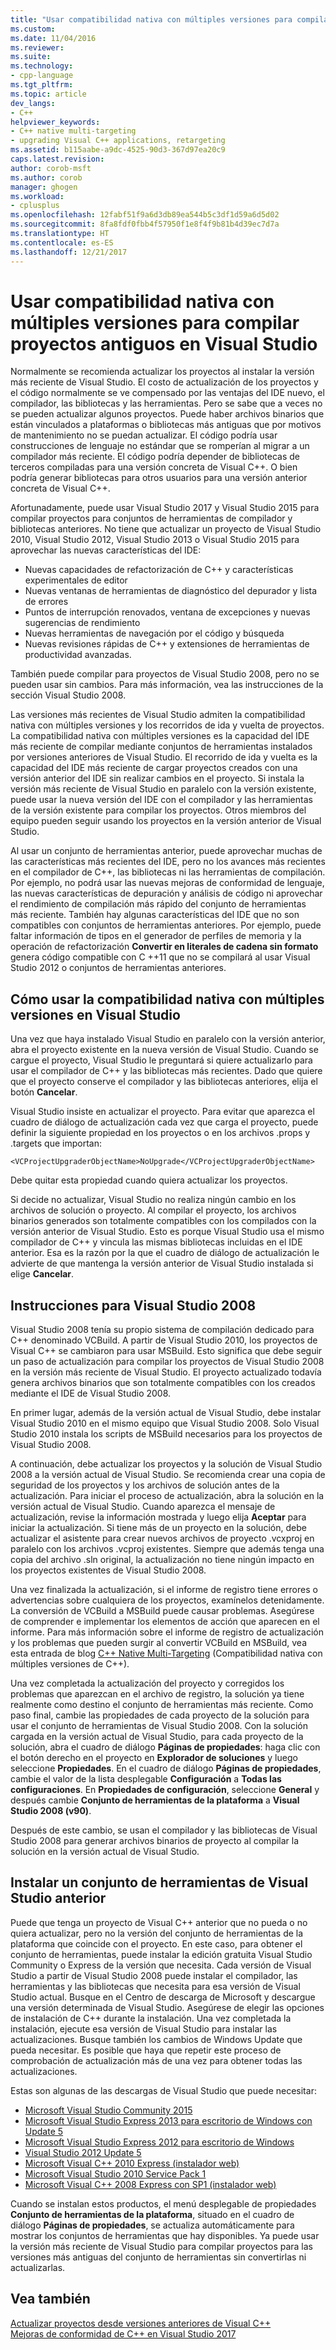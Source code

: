 ```yaml
---
title: "Usar compatibilidad nativa con múltiples versiones para compilar proyectos antiguos en Visual Studio | Microsoft Docs"
ms.custom: 
ms.date: 11/04/2016
ms.reviewer: 
ms.suite: 
ms.technology:
- cpp-language
ms.tgt_pltfrm: 
ms.topic: article
dev_langs:
- C++
helpviewer_keywords:
- C++ native multi-targeting
- upgrading Visual C++ applications, retargeting
ms.assetid: b115aabe-a9dc-4525-90d3-367d97ea20c9
caps.latest.revision: 
author: corob-msft
ms.author: corob
manager: ghogen
ms.workload:
- cplusplus
ms.openlocfilehash: 12fabf51f9a6d3db89ea544b5c3df1d59a6d5d02
ms.sourcegitcommit: 8fa8fdf0fbb4f57950f1e8f4f9b81b4d39ec7d7a
ms.translationtype: HT
ms.contentlocale: es-ES
ms.lasthandoff: 12/21/2017
---
```

# <a name="use-native-multi-targeting-in-visual-studio-to-build-old-projects"></a>Usar compatibilidad nativa con múltiples versiones para compilar proyectos antiguos en Visual Studio

Normalmente se recomienda actualizar los proyectos al instalar la versión más reciente de Visual Studio. El costo de actualización de los proyectos y el código normalmente se ve compensado por las ventajas del IDE nuevo, el compilador, las bibliotecas y las herramientas. Pero se sabe que a veces no se pueden actualizar algunos proyectos. Puede haber archivos binarios que están vinculados a plataformas o bibliotecas más antiguas que por motivos de mantenimiento no se puedan actualizar. El código podría usar construcciones de lenguaje no estándar que se romperían al migrar a un compilador más reciente. El código podría depender de bibliotecas de terceros compiladas para una versión concreta de Visual C++. O bien podría generar bibliotecas para otros usuarios para una versión anterior concreta de Visual C++.

Afortunadamente, puede usar Visual Studio 2017 y Visual Studio 2015 para compilar proyectos para conjuntos de herramientas de compilador y bibliotecas anteriores. No tiene que actualizar un proyecto de Visual Studio 2010, Visual Studio 2012, Visual Studio 2013 o Visual Studio 2015 para aprovechar las nuevas características del IDE:

 - Nuevas capacidades de refactorización de C++ y características experimentales de editor
 - Nuevas ventanas de herramientas de diagnóstico del depurador y lista de errores
 - Puntos de interrupción renovados, ventana de excepciones y nuevas sugerencias de rendimiento
 - Nuevas herramientas de navegación por el código y búsqueda
 - Nuevas revisiones rápidas de C++ y extensiones de herramientas de productividad avanzadas.

También puede compilar para proyectos de Visual Studio 2008, pero no se pueden usar sin cambios. Para más información, vea las instrucciones de la sección Visual Studio 2008.

Las versiones más recientes de Visual Studio admiten la compatibilidad nativa con múltiples versiones y los recorridos de ida y vuelta de proyectos. La compatibilidad nativa con múltiples versiones es la capacidad del IDE más reciente de compilar mediante conjuntos de herramientas instalados por versiones anteriores de Visual Studio. El recorrido de ida y vuelta es la capacidad del IDE más reciente de cargar proyectos creados con una versión anterior del IDE sin realizar cambios en el proyecto. Si instala la versión más reciente de Visual Studio en paralelo con la versión existente, puede usar la nueva versión del IDE con el compilador y las herramientas de la versión existente para compilar los proyectos. Otros miembros del equipo pueden seguir usando los proyectos en la versión anterior de Visual Studio.

Al usar un conjunto de herramientas anterior, puede aprovechar muchas de las características más recientes del IDE, pero no los avances más recientes en el compilador de C++, las bibliotecas ni las herramientas de compilación. Por ejemplo, no podrá usar las nuevas mejoras de conformidad de lenguaje, las nuevas características de depuración y análisis de código ni aprovechar el rendimiento de compilación más rápido del conjunto de herramientas más reciente. También hay algunas características del IDE que no son compatibles con conjuntos de herramientas anteriores. Por ejemplo, puede faltar información de tipos en el generador de perfiles de memoria y la operación de refactorización **Convertir en literales de cadena sin formato** genera código compatible con C ++11 que no se compilará al usar Visual Studio 2012 o conjuntos de herramientas anteriores.

## <a name="how-to-use-native-multi-targeting-in-visual-studio"></a>Cómo usar la compatibilidad nativa con múltiples versiones en Visual Studio

Una vez que haya instalado Visual Studio en paralelo con la versión anterior, abra el proyecto existente en la nueva versión de Visual Studio. Cuando se cargue el proyecto, Visual Studio le preguntará si quiere actualizarlo para usar el compilador de C++ y las bibliotecas más recientes. Dado que quiere que el proyecto conserve el compilador y las bibliotecas anteriores, elija el botón **Cancelar**.

Visual Studio insiste en actualizar el proyecto. Para evitar que aparezca el cuadro de diálogo de actualización cada vez que carga el proyecto, puede definir la siguiente propiedad en los proyectos o en los archivos .props y .targets que importan:

`<VCProjectUpgraderObjectName>NoUpgrade</VCProjectUpgraderObjectName>`

Debe quitar esta propiedad cuando quiera actualizar los proyectos.

Si decide no actualizar, Visual Studio no realiza ningún cambio en los archivos de solución o proyecto. Al compilar el proyecto, los archivos binarios generados son totalmente compatibles con los compilados con la versión anterior de Visual Studio. Esto es porque Visual Studio usa el mismo compilador de C++ y vincula las mismas bibliotecas incluidas en el IDE anterior. Esa es la razón por la que el cuadro de diálogo de actualización le advierte de que mantenga la versión anterior de Visual Studio instalada si elige **Cancelar**.

## <a name="instructions-for-visual-studio-2008"></a>Instrucciones para Visual Studio 2008  
  
Visual Studio 2008 tenía su propio sistema de compilación dedicado para C++ denominado VCBuild. A partir de Visual Studio 2010, los proyectos de Visual C++ se cambiaron para usar MSBuild. Esto significa que debe seguir un paso de actualización para compilar los proyectos de Visual Studio 2008 en la versión más reciente de Visual Studio. El proyecto actualizado todavía genera archivos binarios que son totalmente compatibles con los creados mediante el IDE de Visual Studio 2008.

En primer lugar, además de la versión actual de Visual Studio, debe instalar Visual Studio 2010 en el mismo equipo que Visual Studio 2008. Solo Visual Studio 2010 instala los scripts de MSBuild necesarios para los proyectos de Visual Studio 2008. 

A continuación, debe actualizar los proyectos y la solución de Visual Studio 2008 a la versión actual de Visual Studio. Se recomienda crear una copia de seguridad de los proyectos y los archivos de solución antes de la actualización. Para iniciar el proceso de actualización, abra la solución en la versión actual de Visual Studio. Cuando aparezca el mensaje de actualización, revise la información mostrada y luego elija **Aceptar** para iniciar la actualización. Si tiene más de un proyecto en la solución, debe actualizar el asistente para crear nuevos archivos de proyecto .vcxproj en paralelo con los archivos .vcproj existentes. Siempre que además tenga una copia del archivo .sln original, la actualización no tiene ningún impacto en los proyectos existentes de Visual Studio 2008.

Una vez finalizada la actualización, si el informe de registro tiene errores o advertencias sobre cualquiera de los proyectos, examínelos detenidamente. La conversión de VCBuild a MSBuild puede causar problemas. Asegúrese de comprender e implementar los elementos de acción que aparecen en el informe. Para más información sobre el informe de registro de actualización y los problemas que pueden surgir al convertir VCBuild en MSBuild, vea esta entrada de blog [C++ Native Multi-Targeting](https://blogs.msdn.microsoft.com/vcblog/2009/12/08/c-native-multi-targeting/) (Compatibilidad nativa con múltiples versiones de C++).

Una vez completada la actualización del proyecto y corregidos los problemas que aparezcan en el archivo de registro, la solución ya tiene realmente como destino el conjunto de herramientas más reciente. Como paso final, cambie las propiedades de cada proyecto de la solución para usar el conjunto de herramientas de Visual Studio 2008. Con la solución cargada en la versión actual de Visual Studio, para cada proyecto de la solución, abra el cuadro de diálogo **Páginas de propiedades**: haga clic con el botón derecho en el proyecto en **Explorador de soluciones** y luego seleccione **Propiedades**. En el cuadro de diálogo **Páginas de propiedades**, cambie el valor de la lista desplegable **Configuración** a **Todas las configuraciones**. En **Propiedades de configuración**, seleccione **General** y después cambie **Conjunto de herramientas de la plataforma** a **Visual Studio 2008 (v90)**.

Después de este cambio, se usan el compilador y las bibliotecas de Visual Studio 2008 para generar archivos binarios de proyecto al compilar la solución en la versión actual de Visual Studio.

## <a name="install-an-older-visual-studio-toolset"></a>Instalar un conjunto de herramientas de Visual Studio anterior

Puede que tenga un proyecto de Visual C++ anterior que no pueda o no quiera actualizar, pero no la versión del conjunto de herramientas de la plataforma que coincide con el proyecto. En este caso, para obtener el conjunto de herramientas, puede instalar la edición gratuita Visual Studio Community o Express de la versión que necesita. Cada versión de Visual Studio a partir de Visual Studio 2008 puede instalar el compilador, las herramientas y las bibliotecas que necesita para esa versión de Visual Studio actual. Busque en el Centro de descarga de Microsoft y descargue una versión determinada de Visual Studio. Asegúrese de elegir las opciones de instalación de C++ durante la instalación. Una vez completada la instalación, ejecute esa versión de Visual Studio para instalar las actualizaciones. Busque también los cambios de Windows Update que pueda necesitar. Es posible que haya que repetir este proceso de comprobación de actualización más de una vez para obtener todas las actualizaciones.

Estas son algunas de las descargas de Visual Studio que puede necesitar:

  - [Microsoft Visual Studio Community 2015](https://www.microsoft.com/en-us/download/details.aspx?id=48146)  
  - [Microsoft Visual Studio Express 2013 para escritorio de Windows con Update 5](https://www.microsoft.com/en-us/download/details.aspx?id=48131)  
  - [Microsoft Visual Studio Express 2012 para escritorio de Windows](https://www.microsoft.com/en-us/download/details.aspx?id=34673)  
  - [Visual Studio 2012 Update 5](https://www.microsoft.com/en-us/download/details.aspx?id=34673)  
  - [Microsoft Visual C++ 2010 Express (instalador web)](https://download.microsoft.com/download/1/D/9/1D9A6C0E-FC89-43EE-9658-B9F0E3A76983/vc_web.exe)  
  - [Microsoft Visual Studio 2010 Service Pack 1](https://www.microsoft.com/en-us/download/details.aspx?id=23691)  
  - [Microsoft Visual C++ 2008 Express con SP1 (instalador web)](https://go.microsoft.com/?linkid=7729279)  

Cuando se instalan estos productos, el menú desplegable de propiedades **Conjunto de herramientas de la plataforma**, situado en el cuadro de diálogo **Páginas de propiedades**, se actualiza automáticamente para mostrar los conjuntos de herramientas que hay disponibles. Ya puede usar la versión más reciente de Visual Studio para compilar proyectos para las versiones más antiguas del conjunto de herramientas sin convertirlas ni actualizarlas.

## <a name="see-also"></a>Vea también

[Actualizar proyectos desde versiones anteriores de Visual C++](upgrading-projects-from-earlier-versions-of-visual-cpp.md)  
[Mejoras de conformidad de C++ en Visual Studio 2017](../cpp-conformance-improvements-2017.md)  
